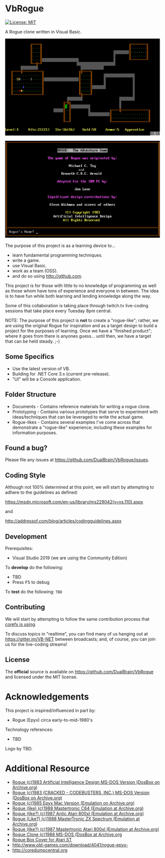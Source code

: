# VbRogue

[![License: MIT](https://img.shields.io/badge/License-MIT-green.svg)](LICENSE)

A Rogue clone written in Visual Basic.

![Rogue](Documents/rogue.png)

![Rogue - Start Screen](Documents/rogue-welcome.jpg)

The purpose of this project is as a learning device to...

* learn fundamental programming techniques.
* write a game.
* use Visual Basic.
* work as a team (OSS).
* and do so using http://github.com.

This project is for those with little to no knowledge of programming as well as those whom have tons of experience and everyone in between.  The idea is to have fun while both learning and lending knowledge along the way.

Some of this collaboration is taking place through twitch.tv live-coding sessions that take place every Tuesday 8pm central.

NOTE: The purpose of this project is **not** to create a "rogue-like"; rather, we are using the original Rogue for inspiration and as a target design to build a project for the purposes of learning.  Once we have a "finished product"; where it goes from there is anyones guess... until then, we have a target that can be held steady. ;-)

## Some Specifics

* Use the latest version of VB.
* Building for .NET Core 3.x (current pre-release).
* "UI" will be a Console application.

## Folder Structure

* Documents - Contains reference materials for writing a rogue clone.
* Prototyping - Contains various prototypes that serve to experiment with ideas/techniques that can be leveraged to write the actual game.
* Rogue-likes - Contains several examples I've come across that demonstrate a "rogue-like" experience; including these examples for information purposes.

## Found a bug?

Please file any issues at https://github.com/DualBrain/VbRogue/issues.

## Coding Style

Although not 100% determined at this point, we will start by attempting to adhere to the guidelines as defined:

https://msdn.microsoft.com/en-us/library/ms229042(v=vs.110).aspx

and

http://addressof.com/blog/articles/codingguidelines.aspx

## Development

Prerequisites:
* Visual Studio 2019 (we are using the Community Edition)

To **develop** do the following:

* TBD
* Press <kbd>F5</kbd> to debug

To **test** do the following: `TBD`

## Contributing

We will start by attempting to follow the same contribution process that [corefx is using][corefx-contributing].

[corefx-contributing]: https://github.com/dotnet/corefx/wiki/Contributing

To discuss topics in "realtime", you can find many of us hanging out at https://gitter.im/VB-NET between broadcasts; and, of course, you can join us for the live-coding streams!

## License

The **official** source is available on https://github.com/DualBrain/VbRogue and licensed under the MIT license.

Acknowledgements
========

This project is inspired/influenced in part by:

 * Rogue (Epyx) circa early-to-mid-1980's
 
Technology references:

  * TBD
 
Logo by TBD.

Additional Resource
========

* [Rogue (c)1983 Artificial Intelligence Design MS-DOS Version (DosBox on Archive.org)](https://archive.org/details/ROGUE_PD)
* [Rogue (c)1983 (CRACKED - CODEBUSTERS, INC.) MS-DOS Version (DosBox on Archive.org)](https://archive.org/details/msdos_Rogue_1983)
* [Rogue (c)1985 Epyx Mac Version (Emulation on Archive.org)](https://archive.org/details/mac_Rogue)
* [Rogue (like) (c)1988 Mastertronic C64 (Emulation at Archive.org)](https://archive.org/details/d64_Rogue_1988_Mastertronic)
* [Rogue (like?) (c)1987 Antic Atari 800xl (Emulation at Archive.org)](https://archive.org/details/a8b_Atari_Rogue_1987_Antic_US_BASIC)
* [Rogue (Like?) (c)1988 MasterTronic ZX Spectrum (Emulation at Archive.org)](https://archive.org/details/zx_Rogue_1988_Mastertronic#)
* [Rogue (like?) (c)1987 Mastertronic Atari 800xl (Emulation at Archive.org)](https://archive.org/details/a8b_Rogue_1988_Mastertronic_GB_k_file)
* [Rogue Clone (c)1988 MS-DOS (DosBox at Archive.org](https://archive.org/details/msdos_Rogue_Clone_1988)
* [Rogue Box Cover for Atari ST](https://archive.org/details/firstera_rogue)
* http://www.old-games.com/download/4041/rogue-epyx-
* http://coredumpcentral.org
